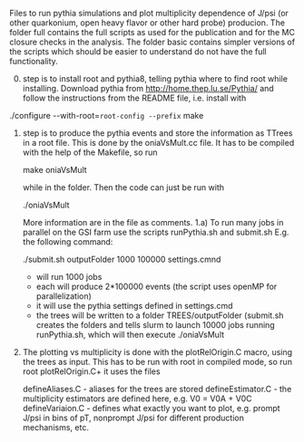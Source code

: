 Files to run pythia simulations and plot multiplicity dependence of J/psi (or other quarkonium, open heavy flavor or other hard probe) producion.
The folder full contains the full scripts as used for the publication and for the MC closure checks in the analysis.
The folder basic contains simpler versions of the scripts which should be easier to understand do not have the full functionality.

0. step is to install root and pythia8, telling pythia where to find root while installing. Download pythia from http://home.thep.lu.se/Pythia/ and follow the instructions from the README file, i.e. install with

  ./configure --with-root=`root-config --prefix`
  make

1. step is to produce the pythia events and store the information as TTrees in a root file. This is done by the oniaVsMult.cc file. It has to be compiled with the help of the Makefile, so run 

   make oniaVsMult
   
   while in the folder. Then the code can just be run with
   
   ./oniaVsMult
   
   More information are in the file as comments.
1.a) To run many jobs in parallel on the GSI farm use the scripts runPythia.sh and submit.sh 
     E.g. the following command: 
   
      ./submit.sh outputFolder 1000 100000 settings.cmnd 
   
      - will run 1000 jobs
      - each will produce 2*100000 events (the script uses openMP for parallelization)
      - it will use the pythia settings defined in settings.cmd
      - the trees will be written to a folder TREES/outputFolder
      (submit.sh creates the folders and tells slurm to launch 10000 jobs running runPythia.sh, which will then execute ./oniaVsMult

      
2. The plotting vs multiplicity is done with the plotRelOrigin.C macro, using the trees as input. This has to be run with root in compiled mode, so run
    root plotRelOrigin.C+ 
    it uses the files 

      defineAliases.C   - aliases for the trees are stored
      defineEstimator.C - the multiplicity estimators are defined here, e.g. V0 = V0A + V0C
      defineVariaion.C  - defines what exactly you want to plot, e.g. prompt J/psi in bins of pT, nonprompt J/psi for different production mechanisms, etc.
